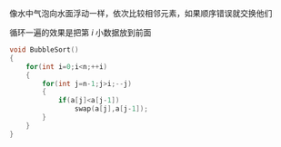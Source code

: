 像水中气泡向水面浮动一样，依次比较相邻元素，如果顺序错误就交换他们

循环一遍的效果是把第 $i$ 小数据放到前面
```cpp
void BubbleSort()
{
    for(int i=0;i<n;++i)
    {
        for(int j=n-1;j>i;--j)
        {
            if(a[j]<a[j-1])
                swap(a[j],a[j-1]);
        }
    }
}
```
